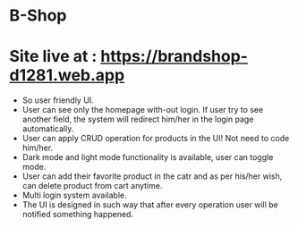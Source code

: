 # B-Shop

# Site live at : https://brandshop-d1281.web.app

- So user friendly UI.
- User can see only the homepage with-out login. If user try to see another field, the system will redirect him/her in the login page automatically.
- User can apply CRUD operation for products in the UI! Not need to code him/her.
- Dark mode and light mode functionality is available, user can toggle mode.
- User can add their favorite product in the catr and as per his/her wish, can delete product from cart anytime.
- Multi login system available.
- The UI is designed in such way that after every operation user will be notified something happened.
